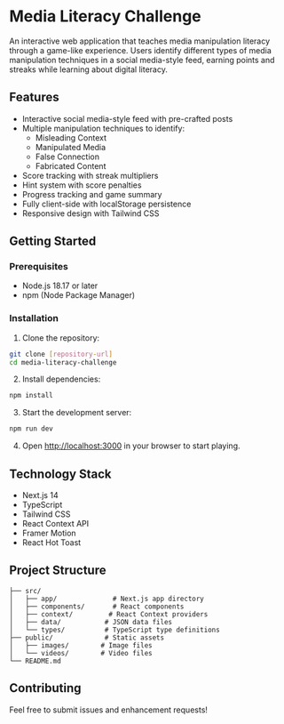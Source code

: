 # Media Literacy Challenge

An interactive web application that teaches media manipulation literacy through a game-like experience. Users identify different types of media manipulation techniques in a social media-style feed, earning points and streaks while learning about digital literacy.

## Features

- Interactive social media-style feed with pre-crafted posts
- Multiple manipulation techniques to identify:
  - Misleading Context
  - Manipulated Media
  - False Connection
  - Fabricated Content
- Score tracking with streak multipliers
- Hint system with score penalties
- Progress tracking and game summary
- Fully client-side with localStorage persistence
- Responsive design with Tailwind CSS

## Getting Started

### Prerequisites

- Node.js 18.17 or later
- npm (Node Package Manager)

### Installation

1. Clone the repository:
```bash
git clone [repository-url]
cd media-literacy-challenge
```

2. Install dependencies:
```bash
npm install
```

3. Start the development server:
```bash
npm run dev
```

4. Open [http://localhost:3000](http://localhost:3000) in your browser to start playing.

## Technology Stack

- Next.js 14
- TypeScript
- Tailwind CSS
- React Context API
- Framer Motion
- React Hot Toast

## Project Structure

```
├── src/
│   ├── app/              # Next.js app directory
│   ├── components/       # React components
│   ├── context/         # React Context providers
│   ├── data/           # JSON data files
│   └── types/          # TypeScript type definitions
├── public/             # Static assets
│   ├── images/        # Image files
│   └── videos/        # Video files
└── README.md
```

## Contributing

Feel free to submit issues and enhancement requests!
